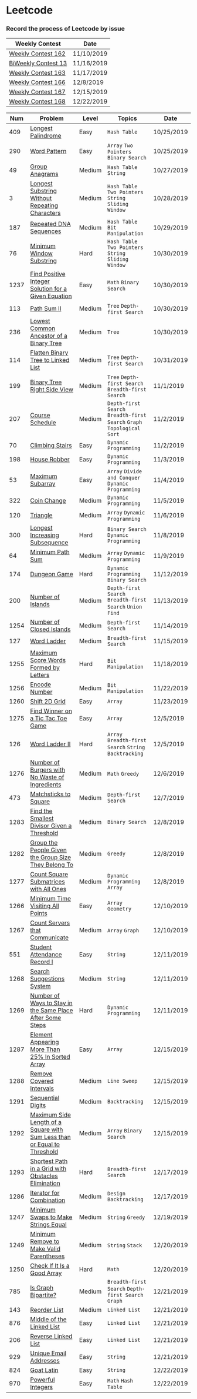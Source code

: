 # Leetcode
### Record the process of Leetcode by issue

Weekly Contest|Date
-|-
[Weekly Contest 162](https://github.com/lihe/Leetcode/issues/20)|11/10/2019
[BiWeekly Contest 13](https://github.com/lihe/Leetcode/issues/25)|11/16/2019
[Weekly Contest 163](https://github.com/lihe/Leetcode/issues/27)|11/17/2019
[Weekly Contest 166](https://github.com/lihe/Leetcode/issues/35)|12/8/2019
[Weekly Contest 167](https://github.com/lihe/Leetcode/issues/47)|12/15/2019
[Weekly Contest 168](https://github.com/lihe/Leetcode/issues/61)|12/22/2019

Num|Problem|Level|Topics|Date
-|-|-|-|-
409|[Longest Palindrome](https://github.com/lihe/Leetcode/issues/1) |Easy|`Hash Table`|10/25/2019
290|[Word Pattern](https://github.com/lihe/Leetcode/issues/2)|Easy|`Array` `Two Pointers` `Binary Search`|10/25/2019
49|[Group Anagrams](https://github.com/lihe/Leetcode/issues/3)|Medium|`Hash Table` `String`|10/27/2019
3|[Longest Substring Without Repeating Characters](https://github.com/lihe/Leetcode/issues/4)|Medium|`Hash Table` `Two Pointers` `String` `Sliding Window`|10/28/2019|
187|[Repeated DNA Sequences](https://github.com/lihe/Leetcode/issues/5)|Medium|`Hash Table` `Bit Manipulation`|10/29/2019
76|[Minimum Window Substring](https://github.com/lihe/Leetcode/issues/6)|Hard|`Hash Table` `Two Pointers` `String` `Sliding Window`|10/30/2019
1237|[Find Positive Integer Solution for a Given Equation](https://github.com/lihe/Leetcode/issues/7)|Easy|`Math` `Binary Search`|10/30/2019
113|[Path Sum II](https://github.com/lihe/Leetcode/issues/8)|Medium|`Tree` `Depth-first Search`|10/30/2019
236|[Lowest Common Ancestor of a Binary Tree](https://github.com/lihe/Leetcode/issues/9)|Medium|`Tree`|10/30/2019
114|[Flatten Binary Tree to Linked List](https://github.com/lihe/Leetcode/issues/10)|Medium|`Tree` `Depth-first Search`|10/31/2019
199|[Binary Tree Right Side View](https://github.com/lihe/Leetcode/issues/11)|Medium|`Tree` `Depth-first Search` `Breadth-first Search`|11/1/2019
207|[Course Schedule](https://github.com/lihe/Leetcode/issues/12)|Medium|`Depth-first Search` `Breadth-first Search` `Graph` `Topological Sort`|11/2/2019
70|[Climbing Stairs](https://github.com/lihe/Leetcode/issues/13)|Easy|`Dynamic Programming`|11/2/2019
198|[House Robber](https://github.com/lihe/Leetcode/issues/14)|Easy|`Dynamic Programming`|11/3/2019
53|[Maximum Subarray](https://github.com/lihe/Leetcode/issues/15)|Easy|`Array` `Divide and Conquer` `Dynamic Programming`|11/4/2019
322|[Coin Change](https://github.com/lihe/Leetcode/issues/16)|Medium|`Dynamic Programming`|11/5/2019
120|[Triangle](https://github.com/lihe/Leetcode/issues/17)|Medium|`Array` `Dynamic Programming`|11/6/2019
300|[Longest Increasing Subsequence](https://github.com/lihe/Leetcode/issues/18)|Hard|`Binary Search` `Dynamic Programming`|11/8/2019
64|[Minimum Path Sum](https://github.com/lihe/Leetcode/issues/19)|Medium|`Array` `Dynamic Programming`|11/9/2019
174|[Dungeon Game](https://github.com/lihe/Leetcode/issues/21)|Hard|`Dynamic Programming` `Binary Search`|11/12/2019
200|[Number of Islands](https://github.com/lihe/Leetcode/issues/22)|Medium|`Depth-first Search` `Breadth-first Search` `Union Find`|11/13/2019
1254|[Number of Closed Islands](https://github.com/lihe/Leetcode/issues/23)|Medium|`Depth-first Search`|11/14/2019
127|[Word Ladder](https://github.com/lihe/Leetcode/issues/24)|Medium|`Breadth-first Search`|11/15/2019
1255|[Maximum Score Words Formed by Letters](https://github.com/lihe/Leetcode/issues/26)|Hard|`Bit Manipulation`|11/18/2019
1256|[Encode Number](https://github.com/lihe/Leetcode/issues/29)|Medium|`Bit Manipulation`|11/22/2019
1260|[Shift 2D Grid](https://github.com/lihe/Leetcode/issues/30)|Easy|`Array`|11/23/2019
1275|[Find Winner on a Tic Tac Toe Game](https://github.com/lihe/Leetcode/issues/31)|Easy|`Array`|12/5/2019
126|[Word Ladder II](https://github.com/lihe/Leetcode/issues/32)|Hard|`Array` `Breadth-first Search` `String` `Backtracking`|12/5/2019
1276|[Number of Burgers with No Waste of Ingredients](https://github.com/lihe/Leetcode/issues/33)|Medium|`Math` `Greedy`|12/6/2019
473|[Matchsticks to Square](https://github.com/lihe/Leetcode/issues/34)|Medium|`Depth-first Search`|12/7/2019
1283|[Find the Smallest Divisor Given a Threshold](https://github.com/lihe/Leetcode/issues/36)|Medium|`Binary Search`|12/8/2019
1282|[Group the People Given the Group Size They Belong To](https://github.com/lihe/Leetcode/issues/37)|Medium|`Greedy`|12/8/2019
1277|[Count Square Submatrices with All Ones](https://github.com/lihe/Leetcode/issues/38)|Medium|`Dynamic Programming` `Array`|12/8/2019
1266|[Minimum Time Visiting All Points](https://github.com/lihe/Leetcode/issues/39)|Easy|`Array` `Geometry`|12/10/2019
1267|[Count Servers that Communicate](https://github.com/lihe/Leetcode/issues/40)|Medium|`Array` `Graph`|12/10/2019
551|[Student Attendance Record I](https://github.com/lihe/Leetcode/issues/41)|Easy|`String`|12/11/2019
1268|[Search Suggestions System](https://github.com/lihe/Leetcode/issues/42)|Medium|`String`|12/11/2019
1269|[Number of Ways to Stay in the Same Place After Some Steps](https://github.com/lihe/Leetcode/issues/43)|Hard|`Dynamic Programming`|12/11/2019
1287|[Element Appearing More Than 25% In Sorted Array](https://github.com/lihe/Leetcode/issues/44)|Easy|`Array`|12/15/2019
1288|[Remove Covered Intervals](https://github.com/lihe/Leetcode/issues/45)|Medium|`Line Sweep`|12/15/2019
1291|[Sequential Digits](https://github.com/lihe/Leetcode/issues/46)|Medium|`Backtracking`|12/15/2019
1292|[Maximum Side Length of a Square with Sum Less than or Equal to Threshold](https://github.com/lihe/Leetcode/issues/48)|Medium|`Array` `Binary Search`|12/15/2019
1293|[Shortest Path in a Grid with Obstacles Elimination](https://github.com/lihe/Leetcode/issues/49)|Hard|`Breadth-first Search`|12/17/2019
1286|[Iterator for Combination](https://github.com/lihe/Leetcode/issues/50)|Medium|`Design` `Backtracking`|12/17/2019
1247|[Minimum Swaps to Make Strings Equal](https://github.com/lihe/Leetcode/issues/51)|Medium|`String` `Greedy`|12/19/2019
1249|[Minimum Remove to Make Valid Parentheses](https://github.com/lihe/Leetcode/issues/52)|Medium|`String` `Stack`|12/20/2019
1250|[Check If It Is a Good Array](https://github.com/lihe/Leetcode/issues/53)|Hard|`Math`|12/20/2019
785|[Is Graph Bipartite?](https://github.com/lihe/Leetcode/issues/54)|Medium|`Breadth-first Search` `Depth-first Search` `Graph`|12/21/2019
143|[Reorder List](https://github.com/lihe/Leetcode/issues/55)|Medium|`Linked List`|12/21/2019
876|[Middle of the Linked List](https://github.com/lihe/Leetcode/issues/56)|Easy|`Linked List`|12/21/2019
206|[Reverse Linked List](https://github.com/lihe/Leetcode/issues/57)|Easy|`Linked List`|12/21/2019
929|[Unique Email Addresses](https://github.com/lihe/Leetcode/issues/58)|Easy|`String`|12/21/2019
824|[Goat Latin](https://github.com/lihe/Leetcode/issues/59)|Easy|`String`|12/22/2019
970|[Powerful Integers](https://github.com/lihe/Leetcode/issues/60)|Easy|`Math` `Hash Table`|12/22/2019
